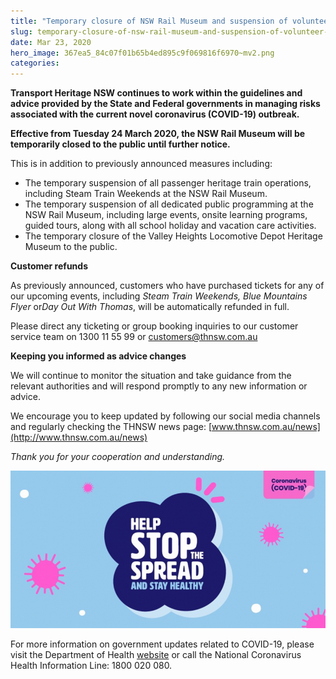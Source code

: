 ```yaml
---
title: "Temporary closure of NSW Rail Museum and suspension of volunteer activities"
slug: temporary-closure-of-nsw-rail-museum-and-suspension-of-volunteer-activities
date: Mar 23, 2020
hero_image: 367ea5_84c07f01b65b4ed895c9f069816f6970~mv2.png
categories:
---
```



**Transport Heritage NSW continues to work within the guidelines and advice provided by the State and Federal governments in managing risks associated with the current novel coronavirus (COVID-19) outbreak.**

**Effective from Tuesday 24 March 2020, the NSW Rail Museum will be temporarily closed to the public until further notice.**

This is in addition to previously announced measures including:

* The temporary suspension of all passenger heritage train operations, including Steam Train Weekends at the NSW Rail Museum.
* The temporary suspension of all dedicated public programming at the NSW Rail Museum, including large events, onsite learning programs, guided tours, along with all school holiday and vacation care activities.
* The temporary closure of the Valley Heights Locomotive Depot Heritage Museum to the public.

**Customer refunds**

As previously announced, customers who have purchased tickets for any of our upcoming events, including *Steam Train Weekends, Blue Mountains Flyer* or*Day Out With Thomas*, will be automatically refunded in full.

Please direct any ticketing or group booking inquiries to our customer service team on 1300 11 55 99 or [customers@thnsw.com.au](mailto:customers@thnsw.com.au)

**Keeping you informed as advice changes**

We will continue to monitor the situation and take guidance from the relevant authorities and will respond promptly to any new information or advice.

We encourage you to keep updated by following our social media channels and regularly checking the THNSW news page: [www.thnsw.com.au/news](http://www.thnsw.com.au/news)

*Thank you for your cooperation and understanding.*

![ree](367ea5_84c07f01b65b4ed895c9f069816f6970~mv2.png)

For more information on government updates related to COVID-19, please visit the Department of Health [website](https://www.health.gov.au/news/health-alerts/novel-coronavirus-2019-ncov-health-alert) or call the National Coronavirus Health Information Line: 1800 020 080.
